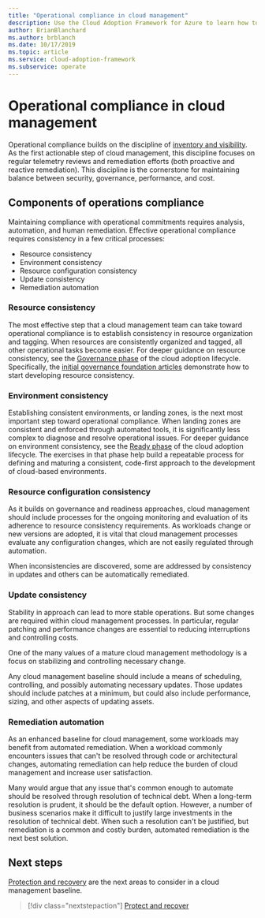 ```yaml
---
title: "Operational compliance in cloud management"
description: Use the Cloud Adoption Framework for Azure to learn how to maintain compliance with operational commitments.
author: BrianBlanchard
ms.author: brblanch
ms.date: 10/17/2019
ms.topic: article
ms.service: cloud-adoption-framework
ms.subservice: operate
---
```


# Operational compliance in cloud management

Operational compliance builds on the discipline of [inventory and visibility](./inventory.md). As the first actionable step of cloud management, this discipline focuses on regular telemetry reviews and remediation efforts (both proactive and reactive remediation). This discipline is the cornerstone for maintaining balance between security, governance, performance, and cost.

## Components of operations compliance

Maintaining compliance with operational commitments requires analysis, automation, and human remediation. Effective operational compliance requires consistency in a few critical processes:

- Resource consistency
- Environment consistency
- Resource configuration consistency
- Update consistency
- Remediation automation

### Resource consistency

The most effective step that a cloud management team can take toward operational compliance is to establish consistency in resource organization and tagging. When resources are consistently organized and tagged, all other operational tasks become easier. For deeper guidance on resource consistency, see the [Governance phase](../../govern/index.md) of the cloud adoption lifecycle. Specifically, the [initial governance foundation articles](../../govern/initial-foundation.md) demonstrate how to start developing resource consistency.

### Environment consistency

Establishing consistent environments, or landing zones, is the next most important step toward operational compliance. When landing zones are consistent and enforced through automated tools, it is significantly less complex to diagnose and resolve operational issues. For deeper guidance on environment consistency, see the [Ready phase](../../ready/index.md) of the cloud adoption lifecycle. The exercises in that phase help build a repeatable process for defining and maturing a consistent, code-first approach to the development of cloud-based environments.

### Resource configuration consistency

As it builds on governance and readiness approaches, cloud management should include processes for the ongoing monitoring and evaluation of its adherence to resource consistency requirements. As workloads change or new versions are adopted, it is vital that cloud management processes evaluate any configuration changes, which are not easily regulated through automation.

When inconsistencies are discovered, some are addressed by consistency in updates and others can be automatically remediated.

### Update consistency

Stability in approach can lead to more stable operations. But some changes are required within cloud management processes. In particular, regular patching and performance changes are essential to reducing interruptions and controlling costs.

One of the many values of a mature cloud management methodology is a focus on stabilizing and controlling necessary change.

Any cloud management baseline should include a means of scheduling, controlling, and possibly automating necessary updates. Those updates should include patches at a minimum, but could also include performance, sizing, and other aspects of updating assets.

### Remediation automation

As an enhanced baseline for cloud management, some workloads may benefit from automated remediation. When a workload commonly encounters issues that can't be resolved through code or architectural changes, automating remediation can help reduce the burden of cloud management and increase user satisfaction.

Many would argue that any issue that's common enough to automate should be resolved through resolution of technical debt. When a long-term resolution is prudent, it should be the default option. However, a number of business scenarios make it difficult to justify large investments in the resolution of technical debt. When such a resolution can't be justified, but remediation is a common and costly burden, automated remediation is the next best solution.

## Next steps

[Protection and recovery](./protect.md) are the next areas to consider in a cloud management baseline.

> [!div class="nextstepaction"]
> [Protect and recover](./protect.md)
